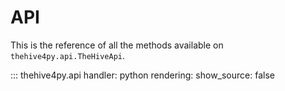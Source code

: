 # API

This is the reference of all the methods available on `thehive4py.api.TheHiveApi`.

::: thehive4py.api
    handler: python
    rendering:
      show_source: false